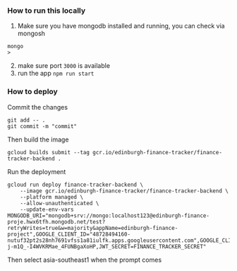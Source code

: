 ### How to run this locally
1. Make sure you have mongodb installed and running, you can check via mongosh
```
mongo
>
```
2. make sure port `3000` is available
3. run the app `npm run start`

### How to deploy

Commit the changes
```
git add -- .
git commit -m "commit"
```

Then build the image
```
gcloud builds submit --tag gcr.io/edinburgh-finance-tracker/finance-tracker-backend .
```

Run the deployment
```
gcloud run deploy finance-tracker-backend \
    --image gcr.io/edinburgh-finance-tracker/finance-tracker-backend \
    --platform managed \
    --allow-unauthenticated \
    --update-env-vars MONGODB_URI="mongodb+srv://mongo:localhost123@edinburgh-finance-proje.hwx6tfh.mongodb.net/test?retryWrites=true&w=majority&appName=edinburgh-finance-project",GOOGLE_CLIENT_ID="48728494160-nutuf32pt2s28nh7691vfss1a81iulfk.apps.googleusercontent.com",GOOGLE_CLIENT_SECRET="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,JWT_SECRET=FINANCE_TRACKER_SECRET"
```

Then select asia-southeast1 when the prompt comes

